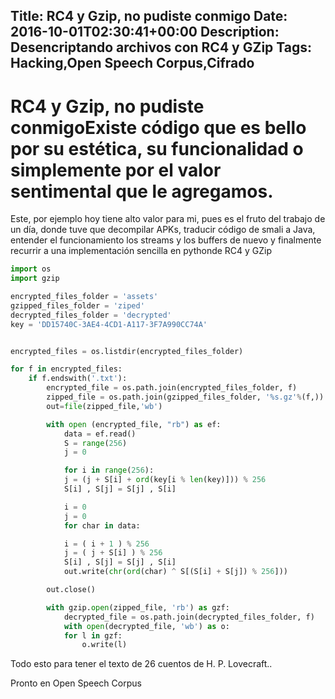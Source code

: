 Title: RC4 y Gzip, no pudiste conmigo
Date: 2016-10-01T02:30:41+00:00
Description: Desencriptando archivos con RC4 y GZip
Tags: Hacking,Open Speech Corpus,Cifrado
---
# RC4 y Gzip, no pudiste conmigoExiste código que es bello por su estética, su funcionalidad o simplemente por el valor sentimental que le agregamos.

Este, por ejemplo hoy tiene alto valor para mi, pues es el fruto del trabajo de un día, donde tuve que decompilar APKs, traducir código de smali a Java, entender el funcionamiento los streams y los buffers de nuevo y finalmente recurrir a una implementación sencilla en pythonde RC4 y GZip
```python
import os
import gzip

encrypted_files_folder = 'assets'
gzipped_files_folder = 'ziped'
decrypted_files_folder = 'decrypted'
key = 'DD15740C-3AE4-4CD1-A117-3F7A990CC74A'


encrypted_files = os.listdir(encrypted_files_folder)

for f in encrypted_files:
	if f.endswith('.txt'):
		encrypted_file = os.path.join(encrypted_files_folder, f)
		zipped_file = os.path.join(gzipped_files_folder, '%s.gz'%(f,))
		out=file(zipped_file,'wb')

		with open (encrypted_file, "rb") as ef:
		    data = ef.read()
		    S = range(256)
		    j = 0

		    for i in range(256):
			j = (j + S[i] + ord(key[i % len(key)])) % 256
			S[i] , S[j] = S[j] , S[i]

		    i = 0
		    j = 0      
		    for char in data:

			i = ( i + 1 ) % 256
			j = ( j + S[i] ) % 256
			S[i] , S[j] = S[j] , S[i]
			out.write(chr(ord(char) ^ S[(S[i] + S[j]) % 256]))

		out.close()

		with gzip.open(zipped_file, 'rb') as gzf:
		    decrypted_file = os.path.join(decrypted_files_folder, f)
		    with open(decrypted_file, 'wb') as o:
			for l in gzf:
			    o.write(l)    
```
Todo esto para tener el texto de 26 cuentos de H. P. Lovecraft..

Pronto en Open Speech Corpus
